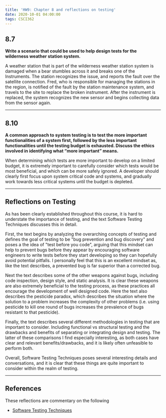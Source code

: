 ```yaml
---
title: 'HW9: Chapter 8 and reflections on testing'
date: 2020-10-01 04:00:00
tags: CSCI362
---
```


## 8.7
**Write a scenario that could be used to help design tests for the wilderness weather station system.**

A weather station that is part of the wilderness weather station system is damaged when a bear stumbles across it and breaks one of the Instruments. The station recognizes the issue, and reports the fault over the satellite connection. Fred, who is responsible for managing the stations in the region, is notified of the fault by the station maintenance system, and travels to the site to replace the broken instrument. After the instrument is replaced, the system recognizes the new sensor and begins collecting data from the sensor again.

---

## 8.10
**A common approach to system testing is to test the more important functionalities of a system first, followed by the less important functionalities until the testing budget is exhausted. Discuss the ethics involved in identifying what “more important” means.**

When determining which tests are more important to develop on a limited budget, it is extremely important to carefully consider which tests would be most beneficial, and which can be more safely ignored. A developer should clearly first focus upon system critical code and systems, and gradually work towards less critical systems until the budget is depleted.

---

## Reflections on Testing

As has been clearly established throughout this course, it is hard to understate the importance of testing, and the text Software Testing Techniques discusses this in detail.

First, the text begins by analyzing the overarching concepts of testing and defines the goal of testing to be "bug prevention and bug discovery" and poses a the idea of "test before you code", arguing that this mindset can help to prevent bugs before they appear by encouraging software engineers to write tests before they start developing so they can hopefully avoid potential pitfalls. I personally feel that this is an excellent mindset as, like the text describes, a prevented bug is far superior than a corrected bug.

Next the text describes some of the other weapons against bugs, including code inspection, design style, and static analysis. It is clear these weapons are also extremely beneficial to the testing process, as these practices all encourage the development of well designed code. Here the text also describes the pesticide paradox, which describes the situation where the solution to a problem increases the complexity of other problems (i.e. using pesticide to kill one round of bugs increases the prevalence of bugs resistant to that pesticide).  

Finally, the text describes several different methodologies in testing that are important to consider. Including functional vs structural testing and the drawbacks and benefits of separating or integrating design and testing. The latter of these comparisons I find especially interesting, as both cases have clear and relevant benefits/drawbacks, and it is likely often unfeasible to perform both.

Overall, Software Testing Techniques poses several interesting details and conversations, and it is clear that these things are quite important to consider within the realm of testing.

---

## References

These reflections are commentary on the following

- [Software Testing Techniques](http://bowringj.people.cofc.edu/classes/csci%20362/docs/software.testing.introduction.pdf)
